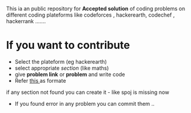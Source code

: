 

This ia an public repository for **Accepted solution** of coding problems  on different coding plateforms
like codeforces , hackerearth, codechef , hackerrank .......





# If you want to contribute

* Select the plateform (eg hackerearth) 
* select appropriate *section* (like maths) 
* give **problem link** or **problem** and write code
* Refer [this ](https://github.com/jitendrajat10099/Competitive-Programming--Solution/blob/master/Hackerearth/Stack/Capital_of_Hills.cpp)as formate 

if any section not found you can create it
    - like spoj is missing now

- If you found error in any problem you can commit them ..
